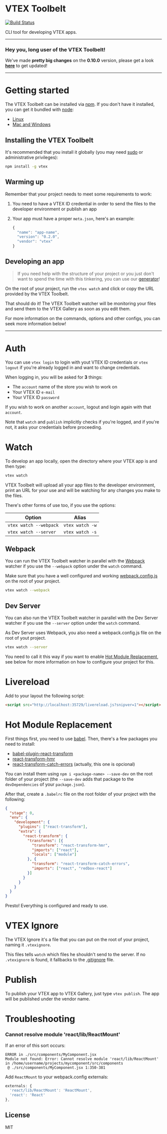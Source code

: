 # VTEX Toolbelt

[![Build Status](https://travis-ci.org/vtex/toolbelt.svg?branch=master)](https://travis-ci.org/vtex/toolbelt)

CLI tool for developing VTEX apps.

---

### Hey you, long user of the VTEX Toolbelt!

We've made **pretty big changes** on the **0.10.0** version, please get a look **[here](https://github.com/vtex/toolbelt/releases/tag/v0.10.0)** to get updated!

---


# Getting started

The VTEX Toolbelt can be installed via [npm](https://www.npmjs.com/).
If you don't have it installed, you can get it bundled with [node](https://nodejs.org/):
 - [Linux](https://gist.github.com/isaacs/579814)
 - [Mac and Windows](https://nodejs.org/download/)

## Installing the VTEX Toolbelt

It's recommended that you install it globally (you may need [sudo](http://wiki.ubuntu-br.org/RootSudo) or administrative privileges):

```sh
npm install -g vtex
```

## Warming up

Remember that your project needs to meet some requirements to work:

1. You need to have a VTEX ID credential in order to send the files to the developer environment or publish an app
2. Your app must have a proper `meta.json`, here's an example:

    ```javascript
    {
      "name": "app-name",
      "version": "0.2.0",
      "vendor": "vtex"
    }
    ```

## Developing an app

> If you need help with the structure of your project or you just don't want to spend the time with this tinkering, you can use our [generator](https://github.com/vtex/generator-vtex)!

On the root of your project, run the `vtex watch` and click or copy the URL provided by the VTEX Toolbelt.

That should do it! The VTEX Toolbelt watcher will be monitoring your files and send them to the VTEX Gallery as soon as you edit them.

For more information on the commands, options and other configs, you can seek more information below!

---

# Auth

You can use `vtex login` to login with yout VTEX ID credentials or `vtex logout` if you're already logged in and want to change credentials.

When logging in, you will be asked for **3** things:

- The `account` name of the store you wish to work on
- Your VTEX ID `e-mail`
- Your VTEX ID `password`

If you wish to work on another `account`, logout and login again with that `account`.

Note that `watch` and `publish` implicitly checks if you're logged, and if you're not, it asks your credentials before proceeding.


# Watch

To develop an app locally, open the directory where your VTEX app is and then type:

```sh
vtex watch
```

VTEX Toolbelt will upload all your app files to the developer environment, print an URL for your use and will be watching for any changes you make to the files.

There's other forms of use too, if you use the options:

Option|Alias
---|---
`vtex watch --webpack`|`vtex watch -w`
`vtex watch --server`|`vtex watch -s`

## Webpack

You can run the VTEX Toolbelt watcher in parallel with the [Webpack](http://webpack.github.io/) watcher if you use the `--webpack` option under the `watch` command.

Make sure that you have a well configured and working [webpack.config.js](http://webpack.github.io/docs/tutorials/getting-started/#config-file) on the root of your project.

```sh
vtex watch --webpack
```

## Dev Server

You can also run the VTEX Toolbelt watcher in parallel with the Dev Server watcher if you use the `--server` option under the `watch` command.

As Dev Server uses Webpack, you also need a webpack.config.js file on the root of yout project.

```sh
vtex watch --server
```

You need to call it this way if you want to enable [Hot Module Replacement](http://webpack.github.io/docs/hot-module-replacement-with-webpack.html), see below for more information on how to configure your project for this.


# Livereload

Add to your layout the following script:

```html
<script src="http://localhost:35729/livereload.js?snipver=1"></script>
```

# Hot Module Replacement

First things first, you need to use [babel](https://babeljs.io/). Then, there's a few packages you need to install:

- [babel-plugin-react-transform](https://github.com/gaearon/babel-plugin-react-transform)
- [react-transform-hmr](https://github.com/gaearon/react-transform-hmr)
- [react-transform-catch-errors](https://github.com/gaearon/react-transform-catch-errors) (actually, this one is opcional)

You can install them using `npm i <package-name> --save-dev` on the root folder of your project (the `--save-dev` adds that package to the `devDependencies` of your `package.json`).

After that, create a `.babelrc` file on the root folder of your project with the following:

```json
{
  "stage": 0,
  "env": {
    "development": {
      "plugins": ["react-transform"],
      "extra": {
        "react-transform": {
          "transforms": [{
            "transform": "react-transform-hmr",
            "imports": ["react"],
            "locals": ["module"]
          }, {
            "transform": "react-transform-catch-errors",
            "imports": ["react", "redbox-react"]
          }]
        }
      }
    }
  }
}
```

Presto! Everything is configured and ready to use.


# VTEX Ignore

The VTEX Ignore it's a file that you can put on the root of your project, naming it `.vtexignore`.

This files tells `watch` which files he shouldn't send to the server.
If no `.vtexignore` is found, it fallbacks to the [.gitignore](http://git-scm.com/docs/gitignore) file.


# Publish

To publish your VTEX app to VTEX Gallery, just type `vtex publish`. The app will be published under the vendor name.


# Troubleshooting

### Cannot resolve module 'react/lib/ReactMount'

If an error of this sort occurs:

```
ERROR in ./src/components/MyComponent.jsx
Module not found: Error: Cannot resolve module 'react/lib/ReactMount' in /home/username/projects/mycomponent/src/components
 @ ./src/components/MyComponent.jsx 1:350-381
```

Add `ReactMount` to your webpack.config externals:

```js
externals: {
  'react/lib/ReactMount': 'ReactMount',
  'react': 'React'
},
```


## License

MIT

